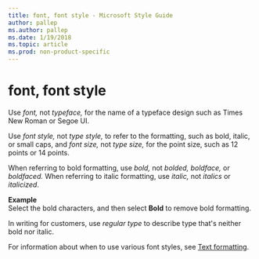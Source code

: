 ```yaml
---
title: font, font style - Microsoft Style Guide
author: pallep
ms.author: pallep
ms.date: 1/19/2018
ms.topic: article
ms.prod: non-product-specific
---
```


# font, font style

Use *font,* not *typeface,* for the name of a typeface design such as Times New Roman or Segoe UI. 

Use *font style,* not *type style,* to refer to the formatting, such as bold, italic, or small caps, and *font size,* not *type size,* for the point size, such as 12 points or 14 points.

When referring to bold formatting, use *bold,* not *bolded, boldface,* or *boldfaced.* When referring to italic formatting, use *italic,* not *italics* or *italicized*.

**Example**  
Select the bold characters, and then select **Bold** to remove bold formatting.

In writing for customers, use *regular type* to describe type that's neither bold nor italic.

For information about when to use various font styles, see [Text formatting](/style-guide/text-formatting/).
